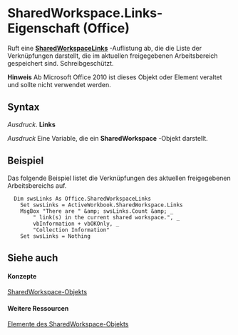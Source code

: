 
# SharedWorkspace.Links-Eigenschaft (Office)

Ruft eine  **[SharedWorkspaceLinks](b226b376-9d8c-659a-9551-6341bbebed6f.md)** -Auflistung ab, die die Liste der Verknüpfungen darstellt, die im aktuellen freigegebenen Arbeitsbereich gespeichert sind. Schreibgeschützt.


 **Hinweis**  Ab Microsoft Office 2010 ist dieses Objekt oder Element veraltet und sollte nicht verwendet werden.


## Syntax

 _Ausdruck_. **Links**

 _Ausdruck_ Eine Variable, die ein **SharedWorkspace** -Objekt darstellt.


## Beispiel

Das folgende Beispiel listet die Verknüpfungen des aktuellen freigegebenen Arbeitsbereichs auf.


```
  Dim swsLinks As Office.SharedWorkspaceLinks 
    Set swsLinks = ActiveWorkbook.SharedWorkspace.Links 
    MsgBox "There are " &amp; swsLinks.Count &amp; _ 
        " link(s) in the current shared workspace.", _ 
        vbInformation + vbOKOnly, _ 
        "Collection Information" 
    Set swsLinks = Nothing 

```


## Siehe auch


#### Konzepte


[SharedWorkspace-Objekts](7512f0ff-382d-d344-9424-aa10549d14f9.md)
#### Weitere Ressourcen


[Elemente des SharedWorkspace-Objekts](http://msdn.microsoft.com/library/e4c2b518-d955-27e1-3e73-173d3c4f961d%28Office.15%29.aspx)